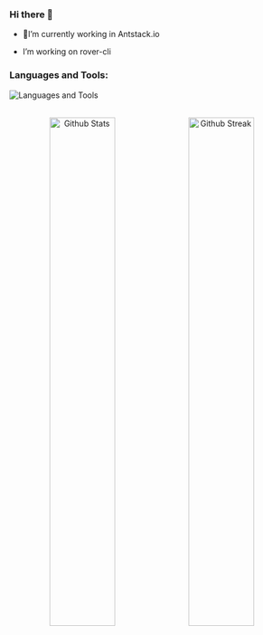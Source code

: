 ### Hi there 👋



- 🔭I’m currently working in Antstack.io 

-  I’m working on rover-cli

### Languages and Tools:

![Languages and Tools](https://skillicons.dev/icons?i=js,ts,aws,py,git,github,vscode,nodejs,java,go)
<br>
<br>


<p align="center">
    <a href="https://github.com/lutfilahdzaky"><img width="48%" alt="Github Stats" src="https://github-readme-stats.vercel.app/api?username=DheerajGBhatt&theme=dark&show_icons=true&hide_border=true"></a>
    <a href="https://github.com/lutfilahdzaky"><img width="48%" alt="Github Streak" src="https://github-readme-streak-stats.herokuapp.com?user=DheerajGBhatt&theme=dark&hide_border=true"></a>
</p>

